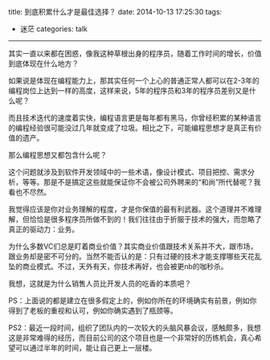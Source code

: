 title: 到底积累什么才是最佳选择？
date: 2014-10-13 17:25:30
tags:
- 迷茫
categories: talk
---

其实一直以来都在困惑，像我这种草根出身的程序员，随着工作时间的增长，价值到底体现在什么地方？

如果说是体现在编程能力上，那其实任何一个上心的普通正常人都可以在2-3年的编程岗位上达到一样的高度，这样来说，5年的程序员和3年的程序员差别又是什么呢？

而且技术迭代的速度着实快，编程语言更是每年都有黑马，你曾经积累的某种语言的编程经验很可能没过几年就变成了垃圾。相比之下，可能编程思想才是真正有价值的遗产。

那么编程思想又都包含什么呢？

这个问题就涉及到软件开发领域中的一些术语，像设计模式、项目把控、需求分析，等等。那是不是搞定这些就能保证你不会被公司外聘来的“和尚”所代替呢？我看也不尽然。

我觉得应该是你对业务理解的程度，才是你保值的最有利武器。这个道理并不难理解，但恰恰是很多程序员所做不到的！我们往往由于折服于技术的强大，而忽略了真正的驱动力：业务。

为什么多数VC们总是盯着商业价值？其实商业价值跟技术关系并不大，跟市场，跟业务却是密不可分的。当然不能否认的是：只有过硬的技术才能支撑哪些天花乱坠的商业模式。不过，天外有天，你技术再好，也会被更nb的咖秒杀。

我想，这就是为什么销售人员比开发人员的吃香的本质吧？

PS：上面说的都是建立在很多假定上的，例如你所在的环境确实有前景，例如你得到了老板的重视和认可，例如你确实遇到了瓶颈等。

PS2：最近一段时间，组织了团队内的一次较大的头脑风暴会议，感触颇多，我想这是非常难得的经历，而目前公司的这个项目也是一个非常好的历练机会，真心希望可以通过半年的时间，能让自己更上一层楼。